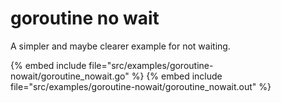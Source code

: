 # goroutine no wait


A simpler and maybe clearer example for not waiting.


{% embed include file="src/examples/goroutine-nowait/goroutine_nowait.go" %}
{% embed include file="src/examples/goroutine-nowait/goroutine_nowait.out" %}


